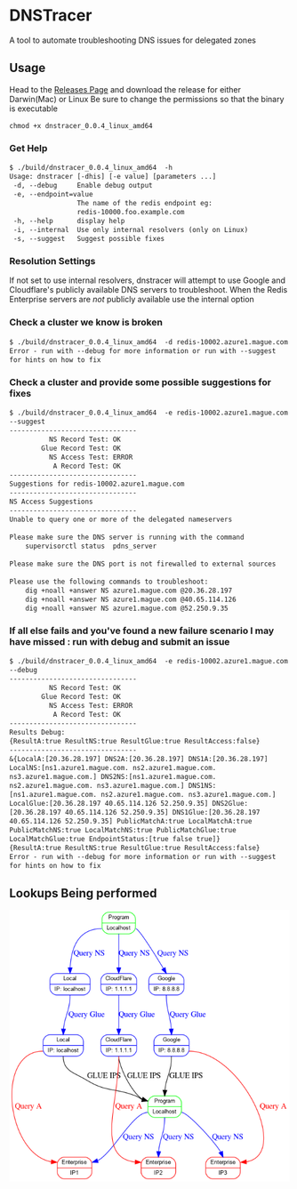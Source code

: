 # DNSTracer

A tool to automate troubleshooting DNS issues for delegated zones

## Usage

Head to the [Releases Page](https://github.com/Redislabs-Solution-Architects/dnstracer/releases) and download the release for either Darwin(Mac) or Linux
Be sure to change the permissions so that the binary is executable

```
chmod +x dnstracer_0.0.4_linux_amd64
```

### Get Help

```
$ ./build/dnstracer_0.0.4_linux_amd64  -h
Usage: dnstracer [-dhis] [-e value] [parameters ...]
 -d, --debug     Enable debug output
 -e, --endpoint=value
                 The name of the redis endpoint eg:
                 redis-10000.foo.example.com
 -h, --help      display help
 -i, --internal  Use only internal resolvers (only on Linux)
 -s, --suggest   Suggest possible fixes
```

### Resolution Settings

If not set to use internal resolvers, dnstracer will attempt to use Google and Cloudflare's publicly available DNS servers to troubleshoot.
When the Redis Enterprise servers are *not* publicly available use the internal option


### Check a cluster we know is broken

```
$ ./build/dnstracer_0.0.4_linux_amd64  -d redis-10002.azure1.mague.com
Error - run with --debug for more information or run with --suggest for hints on how to fix
```

### Check a cluster and provide some possible suggestions for fixes

```
$ ./build/dnstracer_0.0.4_linux_amd64  -e redis-10002.azure1.mague.com --suggest
--------------------------------
	      NS Record Test: OK
	    Glue Record Test: OK
	      NS Access Test: ERROR
	       A Record Test: OK
--------------------------------
Suggestions for redis-10002.azure1.mague.com
--------------------------------
NS Access Suggestions
--------------------------------
Unable to query one or more of the delegated nameservers

Please make sure the DNS server is running with the command
	supervisorctl status  pdns_server

Please make sure the DNS port is not firewalled to external sources

Please use the following commands to troubleshoot:
	dig +noall +answer NS azure1.mague.com @20.36.28.197
	dig +noall +answer NS azure1.mague.com @40.65.114.126
	dig +noall +answer NS azure1.mague.com @52.250.9.35
```

### If all else fails and you've found a new failure scenario I may have missed : run with debug and submit an issue

```
$ ./build/dnstracer_0.0.4_linux_amd64  -e redis-10002.azure1.mague.com --debug
--------------------------------
	      NS Record Test: OK
	    Glue Record Test: OK
	      NS Access Test: ERROR
	       A Record Test: OK
--------------------------------
Results Debug:
{ResultA:true ResultNS:true ResultGlue:true ResultAccess:false}
--------------------------------
&{LocalA:[20.36.28.197] DNS2A:[20.36.28.197] DNS1A:[20.36.28.197] LocalNS:[ns1.azure1.mague.com. ns2.azure1.mague.com. ns3.azure1.mague.com.] DNS2NS:[ns1.azure1.mague.com. ns2.azure1.mague.com. ns3.azure1.mague.com.] DNS1NS:[ns1.azure1.mague.com. ns2.azure1.mague.com. ns3.azure1.mague.com.] LocalGlue:[20.36.28.197 40.65.114.126 52.250.9.35] DNS2Glue:[20.36.28.197 40.65.114.126 52.250.9.35] DNS1Glue:[20.36.28.197 40.65.114.126 52.250.9.35] PublicMatchA:true LocalMatchA:true PublicMatchNS:true LocalMatchNS:true PublicMatchGlue:true LocalMatchGlue:true EndpointStatus:[true false true]}
{ResultA:true ResultNS:true ResultGlue:true ResultAccess:false}
Error - run with --debug for more information or run with --suggest for hints on how to fix
```

## Lookups Being performed

![docs/lookups.png](docs/lookups.png)

